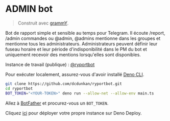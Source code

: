 # ADMIN bot

> Construit avec [grammY](https://grammy.dev).

Bot de rapport simple et sensible au temps pour Telegram. Il écoute /report, /admin
commandes ou @admin, @admins mentionne dans les groupes et mentionne tous les administrateurs. Administrateurs
peuvent définir leur fuseau horaire et leur période d'indisponibilité dans le PM du bot et uniquement
recevoir des mentions lorsqu'elles sont disponibles.

Instance de travail (publique) : [@ryportbot](https://telegram.me/ryportbot)

Pour exécuter localement, assurez-vous d'avoir installé [Deno CLI](https://deno.land).

```sh
git clone https://github.com/dcdunkan/ryportbot.git
cd ryportbot
BOT_TOKEN="<YOUR-TOKEN>" deno run --allow-net --allow-env main.ts
```

Allez à [BotFather](https://t.me/botfather) et procurez-vous un `BOT_TOKEN`.

Cliquez
[ici](https://dash.deno.com/new?url=https://raw.githubusercontent.com/anonymmouscoder/ADMIN/main/serve.ts&env=BOT_TOKEN)
pour déployer votre propre instance sur Deno Deploy.
